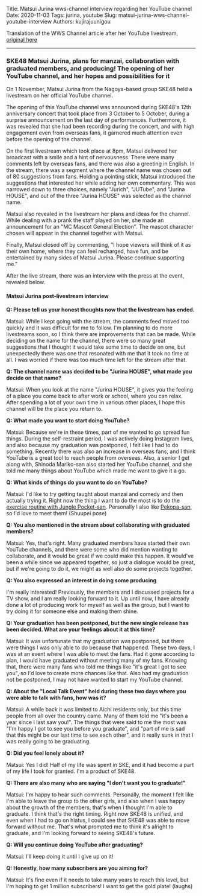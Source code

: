 Title: Matsui Jurina wws-channel interview regarding her YouTube channel
Date: 2020-11-03
Tags: jurina, youtube
Slug: matsui-jurina-wws-channel-youtube-interview
Authors: kujirajuunigou

Translation of the WWS Channel article after her YouTube livestream, [original here](http://www.wws-channel.com/girls2/234624.html?view=more)

---

### SKE48 Matsui Jurina, plans for manzai, collaboration with graduated members, and producing! The opening of her YouTube channel, and her hopes and possibilities for it

On 1 November, Matsui Jurina from the Nagoya-based group SKE48 held a livestream on her official YouTube channel.

The opening of this YouTube channel was announced during SKE48's 12th anniversary concert that took place from 3 October to 5 October, during a surprise announcement on the last day of performances. Furthermore, it was revealed that she had been recording during the concert, and with high engagement even from overseas fans, it garnered much attention even before the opening of the channel.

On the first livestream which took place at 8pm, Matsui delivered her broadcast with a smile and a hint of nervousness. There were many comments left by overseas fans, and there was also a greeting in English. In the stream, there was a segment where the channel name was chosen out of 80 suggestions from fans. Holding a pointing stick, Matsui introduced the suggestions that interested her while adding her own commentary. This was narrowed down to three choices, namely "Jurich", "JUTube", and "Jurina HOUSE", and out of the three "Jurina HOUSE" was selected as the channel name.

Matsui also revealed in the livestream her plans and ideas for the channel. While dealing with a prank the staff played on her, she made an announcement for an "MC Mascot General Election". The mascot character chosen will appear in the channel together with Matsui.

Finally, Matsui closed off by commenting, "I hope viewers will think of it as their own home, where they can feel recharged, have fun, and be entertained by many sides of Matsui Jurina. Please continue supporting me."

After the live stream, there was an interview with the press at the event, revealed below.

#### Matsui Jurina post-livestream interview

**Q: Please tell us your honest thoughts now that the livestream has ended.**

Matsui: While I kept going with the stream, the comments feed moved too quickly and it was difficult for me to follow. I'm planning to do more livestreams soon, so I think there are improvements that can be made. While deciding on the name for the channel, there were so many great suggestions that I thought it would take some time to decide on one, but unexpectedly there was one that resonated with me that it took no time at all. I was worried if there was too much time left for the stream after that.

**Q: The channel name was decided to be "Jurina HOUSE", what made you decide on that name?**

Matsui: When you look at the name "Jurina HOUSE", it gives you the feeling of a place you come back to after work or school, where you can relax. After spending a lot of your own time in various other places, I hope this channel will be the place you return to.

**Q: What made you want to start doing YouTube?**

Matsui: Because we're in these times, part of me wanted to go spread fun things. During the self-restraint period, I was actively doing Instagram lives, and also because my graduation was postponed, I felt like I had to do something. Recently there was also an increase in overseas fans, and I think YouTube is a great tool to reach people from overseas. Also, a senior I get along with, Shinoda Mariko-san also started her YouTube channel, and she told me many things about YouTube which made me want to give it a go.

**Q: What kinds of things do you want to do on YouTube?**

Matsui: I'd like to try getting taught about manzai and comedy and then actually trying it. Right now the thing I want to do the most is to do the [exercise routine with Jungle Pocket-san](https://www.youtube.com/watch?v=ZtpL14W5Of8). Personally I also like [Pekopa-san](https://www.youtube.com/watch?v=sx3omarJbBA), so I'd love to meet them! (Shuupei pose)

**Q: You also mentioned in the stream about collaborating with graduated members?**

Matsui: Yes, that's right. Many graduated members have started their own YouTube channels, and there were some who did mention wanting to collaborate, and it would be great if we could make this happen. It would've been a while since we appeared together, so just a dialogue would be great, but if we're going to do it, we might as well also do some projects together.

**Q: You also expressed an interest in doing some producing**

I'm really interested! Previously, the members and I discussed projects for a TV show, and I am really looking forward to it. Up until now, I have already done a lot of producing work for myself as well as the group, but I want to try doing it for someone else and making them shine.

**Q: Your graduation has been postponed, but the new single release has been decided. What are your feelings about it at this time?**

Matsui: It was unfortunate that my graduation was postponed, but there were things I was only able to do because that happened. These two days, I was at an event where I was able to meet the fans. Had it gone according to plan, I would have graduated without meeting many of my fans. Knowing that, there were many fans who told me things like "it's great I got to see you", so I'd love to create more chances like that. Also had my graduation not be postponed, I may not have wanted to start my YouTube channel.

**Q: About the "Local Talk Event" held during these two days where you were able to talk with fans, how was it?**

Matsui: A while back it was limited to Aichi residents only, but this time people from all over the country came. Many of them told me "it's been a year since I last saw you!". The things that were said to me the most was "I'm happy I got to see you before you graduate", and "part of me is sad that this might be our last time to see each other", and it really sunk in that I was really going to be graduating.

**Q: Did you feel lonely about it?**

Matsui: Yes I did! Half of my life was spent in SKE, and it had become a part of my life I took for granted. I'm a product of SKE48.

**Q: There are also many who are saying "I don't want you to graduate!"**

Matsui: I'm happy to hear such comments. Personally, the moment I felt like I'm able to leave the group to the other girls, and also when I was happy about the growth of the members, that's when I thought I'm able to graduate. I think that's the right timing. Right now SKE48 is unified, and even when I had to go on hiatus, I could see that SKE48 was able to move forward without me. That's what prompted me to think it's alright to graduate, and I'm looking forward to seeing SKE48's future.

**Q: Will you continue doing YouTube after graduating?**

Matsui: I'll keep doing it until I give up on it!

**Q: Honestly, how many subscribers are you aiming for?**

Matsui: It's fine even if it needs to take many years to reach this level, but I'm hoping to get 1 million subscribers! I want to get the gold plate! (laughs)

